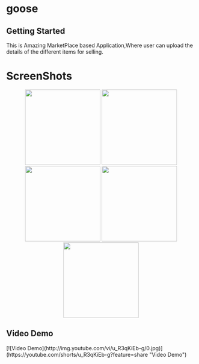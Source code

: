 # goose


## Getting Started

This is Amazing MarketPlace based Application,Where user can upload the details of the different items for selling.


<h1>ScreenShots</h1>

<p align="center">
  <img src="https://user-images.githubusercontent.com/100220928/233421022-5fcee1b9-c739-4a89-a264-f0afa6352f62.jpg" width="200">
  <img src="https://user-images.githubusercontent.com/100220928/233421213-21fdae08-011c-4741-b768-f4fe09031425.jpg" width="200">
  <img src="https://user-images.githubusercontent.com/100220928/233421437-858fa21d-d3df-4b18-8c6f-1f201d2305ff.jpg" width="200">
  <img src="https://user-images.githubusercontent.com/100220928/233421735-e062c480-75ad-41e3-b61f-d9c29dd3e599.jpg" width="200">
  <img src="https://user-images.githubusercontent.com/100220928/233422046-6cb89d6e-43c0-445a-844f-547434b3ecf1.jpg" width="200">
 
</p>
<h2>Video Demo</h2>
<p>
 [![Video Demo](http://img.youtube.com/vi/u_R3qKiEb-g/0.jpg)](https://youtube.com/shorts/u_R3qKiEb-g?feature=share "Video Demo")
</p>
